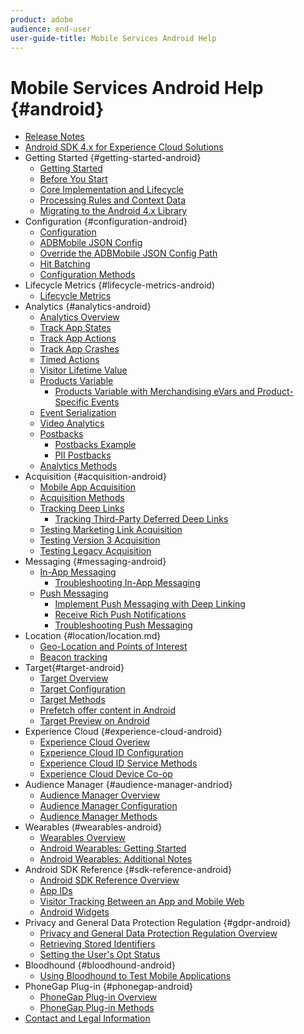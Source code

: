 ```yaml
---
product: adobe
audience: end-user
user-guide-title: Mobile Services Android Help
---
```


# Mobile Services Android Help {#android}

+ [Release Notes](rel-notes.md)
+ [Android SDK 4.x for Experience Cloud Solutions](overview.md)
+ Getting Started {#getting-started-android}
   + [Getting Started](getting-started/getting-started.md)
   + [Before You Start](getting-started/requirements.md)
   + [Core Implementation and Lifecycle](getting-started/dev-qs.md)
   + [Processing Rules and Context Data](getting-started/proc-rules.md)
   + [Migrating to the Android 4.x Library](getting-started/migration-v3.md)
+ Configuration {#configuration-android}
   + [Configuration](configuration/configuration.md)
   + [ADBMobile JSON Config](configuration/json-config/json-config.md)
   + [Override the ADBMobile JSON Config Path](configuration/json-config/json-config-remote.md)
   + [Hit Batching](configuration/hit-batching.md)
   + [Configuration Methods](configuration/methods.md)
+ Lifecycle Metrics {#lifecycle-metrics-android)
   + [Lifecycle Metrics](metrics.md)
+ Analytics {#analytics-android}
   + [Analytics Overview](analytics-main/analytics-main.md)
   + [Track App States](analytics-main/states.md)
   + [Track App Actions](analytics-main/actions.md)
   + [Track App Crashes](analytics-main/crashes.md)
   + [Timed Actions](analytics-main/timed-actions.md)
   + [Visitor Lifetime Value](analytics-main/lifetime-value.md)
   + [Products Variable](analytics-main/products/products.md)
      + [Products Variable with Merchandising eVars and Product-Specific Events](analytics-main/products/products-variable-evars-events.md)
   + [Event Serialization](analytics-main/event-serialization.md)
   + [Video Analytics](analytics-main/video-qs.md)
   + [Postbacks](analytics-main/postbacks/postbacks.md)
      + [Postbacks Example](analytics-main/postbacks/postback-example.md)
      + [PII Postbacks](analytics-main/postbacks/c-pii-postbacks.md)
   + [Analytics Methods](analytics-main/analytics-methods.md)
+ Acquisition {#acquisition-android}
   + [Mobile App Acquisition](acquisition-main/acquisition.md)
   + [Acquisition Methods](acquisition-main/acquisition-methods.md)
   + [Tracking Deep Links](acquisition-main/tracking-deep-links/tracking-deep-links.md)
      + [Tracking Third-Party Deferred Deep Links](acquisition-main/tracking-deep-links/c-tracking-3rd-party-deferred-deep-links.md)
   + [Testing Marketing Link Acquisition](acquisition-main/t-testing-marketing-link-acquisition.md)
   + [Testing Version 3 Acquisition](acquisition-main/t-testing-version-3-acquisition.md)
   + [Testing Legacy Acquisition](acquisition-main/t-testing-acquisition.md)
+ Messaging {#messaging-android}
   + [In-App Messaging](messaging-main/messaging/messaging.md)
      + [Troubleshooting In-App Messaging](messaging-main/messaging/in-apps-ts.md)
   + [Push Messaging](messaging-main/push-messaging/push-messaging.md)
      + [Implement Push Messaging with Deep Linking](messaging-main/push-messaging/t-mob-impl-push-deeplinking-android-4x.md)
      + [Receive Rich Push Notifications](messaging-main/push-messaging/c-set-up-rich-push-notif-android.md)
      + [Troubleshooting Push Messaging](messaging-main/push-messaging/c-troubleshooting-push-messaging.md)
+ Location {#location/location.md}
   + [Geo-Location and Points of Interest](location/geo-poi.md)
   + [Beacon tracking](location/beacon.md)
+ Target{#target-android}
   + [Target Overview](target-main/target-main.md)
   + [Target Configuration](target-main/target.md)
   + [Target Methods](target-main/c-target-methods.md)
   + [Prefetch offer content in Android](target-main/c-mob-target-prefetch-android.md)
   + [Target Preview on Android](target-main/c-mob-target-preview-android.md)
+ Experience Cloud {#experience-cloud-android}
   + [Experience Cloud Overiew](c-marketing-cloud/c-marketing-cloud.md)
   + [Experience Cloud ID Configuration](c-marketing-cloud/mcvid.md)
   + [Experience Cloud ID Service Methods](c-marketing-cloud/mc-methods.md)
   + [Experience Cloud Device Co-op](c-marketing-cloud/t-mob-mc-device-coop-android-.md)
+ Audience Manager {#audience-manager-andriod}
   + [Audience Manager Overview](audience-manager/audience-manager.md)
   + [Audience Manager Configuration](audience-manager/audiencemgmt.md)
   + [Audience Manager Methods](audience-manager/c-audience-manager-methods.md)
+ Wearables (#wearables-android}
   + [Wearables Overview](wearables/wearables.md)
   + [Android Wearables: Getting Started](wearables/android-wearable.md)
   + [Android Wearables: Additional Notes](wearables/c-android-wearables--additional-notes.md)
+ Android SDK Reference {#sdk-reference-android}
   + [Android SDK Reference Overview](reference/reference.md)
   + [App IDs](reference/app-ids.md)
   + [Visitor Tracking Between an App and Mobile Web](reference/hybrid-app.md)
   + [Android Widgets](reference/widgets.md)
+ Privacy and General Data Protection Regulation {#gdpr-android}
   + [Privacy and General Data Protection Regulation Overview](c-mob-privacy-gdpr-android/c-mob-privacy-gdpr-android.md)
   + [Retrieving Stored Identifiers](c-mob-privacy-gdpr-android/c-mob-gdpr-ret-stored-ids-android.md)
   + [Setting the User's Opt Status](c-mob-privacy-gdpr-android/privacy.md)
+ Bloodhound {#bloodhound-android}
   + [Using Bloodhound to Test Mobile Applications](bloodhound.md)
+ PhoneGap Plug-in {#phonegap-android}
   + [PhoneGap Plug-in Overview](phonegap/phonegap.md)
   + [PhoneGap Plug-in Methods](phonegap/phonegap-methods.md)
+ [Contact and Legal Information](contact-and-legal.md)
